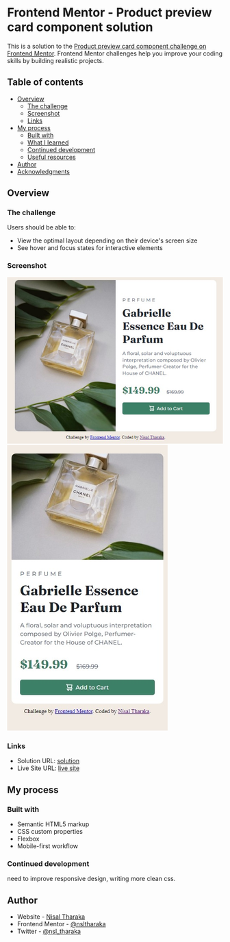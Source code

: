 # Frontend Mentor - Product preview card component solution

This is a solution to the [Product preview card component challenge on Frontend Mentor](https://www.frontendmentor.io/challenges/product-preview-card-component-GO7UmttRfa). Frontend Mentor challenges help you improve your coding skills by building realistic projects. 

## Table of contents

- [Overview](#overview)
  - [The challenge](#the-challenge)
  - [Screenshot](#screenshot)
  - [Links](#links)
- [My process](#my-process)
  - [Built with](#built-with)
  - [What I learned](#what-i-learned)
  - [Continued development](#continued-development)
  - [Useful resources](#useful-resources)
- [Author](#author)
- [Acknowledgments](#acknowledgments)

## Overview

### The challenge

Users should be able to:

- View the optimal layout depending on their device's screen size
- See hover and focus states for interactive elements

### Screenshot

![](./ss-desktopView.jpeg)
![](./ss-mobileView.jpeg)

### Links

- Solution URL: [solution](https://github.com/nsltharaka/product-preview-card-component-main.git)
- Live Site URL: [live site](https://precious-creponne-bde256.netlify.app)

## My process

### Built with

- Semantic HTML5 markup
- CSS custom properties
- Flexbox
- Mobile-first workflow

### Continued development

need to improve responsive design, writing more clean css.

## Author

- Website - [Nisal Tharaka](https://nsltharka.github.io)
- Frontend Mentor - [@nsltharaka](https://www.frontendmentor.io/profile/nsltharaka)
- Twitter - [@nsl_tharaka](https://www.twitter.com/nsl_tharaka)
